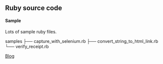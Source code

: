 ## Ruby source code
#### Sample
Lots of sample ruby files.<br>

samples
├── capture_with_selenium.rb
├── convert_string_to_html_link.rb
└── verify_receipt.rb

[Blog](http://blog.marsbar.us)<br>


